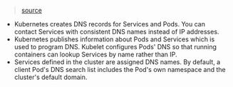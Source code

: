 > [source](https://kubernetes.io/docs/concepts/services-networking/dns-pod-service/)

* Kubernetes creates DNS records for Services and Pods. You can contact Services with consistent DNS names instead of IP addresses.
* Kubernetes publishes information about Pods and Services which is used to program DNS. Kubelet configures Pods' DNS so that running containers can lookup Services by name rather than IP.
* Services defined in the cluster are assigned DNS names. By default, a client Pod's DNS search list includes the Pod's own namespace and the cluster's default domain.